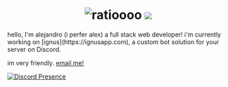 <h1 align="center">
 <img src="https://raw.githubusercontent.com/aljndaro/aljndaro/main/urmom.svg" alt="ratioooo" />
 <img src="https://skillicons.dev/icons?i=nextjs, react, mongoose, prisma, postgres, ts, js, aws, gcp, do, mariadb" />
 
</h1>
hello, I'm alejandro (i perfer alex) a full stack web developer! i'm currently working on [ignus](https://ignusapp.com), a custom bot solution for your server on Discord.

im very friendly. [email me!](mailto:me@alejandroc.xyz)

[![Discord Presence](https://lanyard.cnrad.dev/api/996916060806709379)](https://discord.com/users/996916060806709379)
